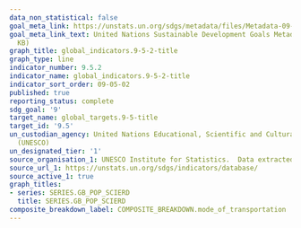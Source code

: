 ```yaml
---
data_non_statistical: false
goal_meta_link: https://unstats.un.org/sdgs/metadata/files/Metadata-09-05-02.pdf
goal_meta_link_text: United Nations Sustainable Development Goals Metadata (PDF 382
  KB)
graph_title: global_indicators.9-5-2-title
graph_type: line
indicator_number: 9.5.2
indicator_name: global_indicators.9-5-2-title
indicator_sort_order: 09-05-02
published: true
reporting_status: complete
sdg_goal: '9'
target_name: global_targets.9-5-title
target_id: '9.5'
un_custodian_agency: United Nations Educational, Scientific and Cultural Organization
  (UNESCO)
un_designated_tier: '1'
source_organisation_1: UNESCO Institute for Statistics.  Data extracted on 24 February 2023.
source_url_1: https://unstats.un.org/sdgs/indicators/database/
source_active_1: true
graph_titles:
- series: SERIES.GB_POP_SCIERD
  title: SERIES.GB_POP_SCIERD
composite_breakdown_label: COMPOSITE_BREAKDOWN.mode_of_transportation
---
```

